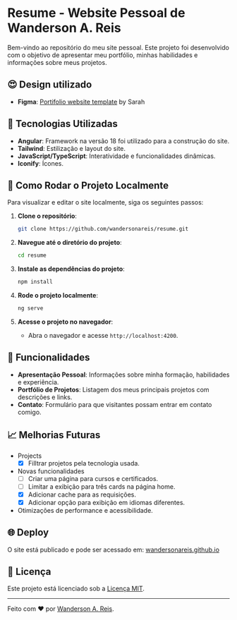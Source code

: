 # Resume - Website Pessoal de Wanderson A. Reis

Bem-vindo ao repositório do meu site pessoal.
Este projeto foi desenvolvido com o objetivo de apresentar meu portfólio, minhas habilidades e informações sobre meus projetos.

## 😍 Design utilizado

- **Figma**: [Portifolio website template](https://www.figma.com/proto/jqyhccuI4poIalDW2NROei/Personal-Portfolio-Website-Template-%7C-Mobile-%26-Desktop-(Community)?t=wMkkoaIggfA1RnjW-1) by Sarah

## 🚀 Tecnologias Utilizadas

- **Angular**: Framework na versão 18 foi utilizado para a construção do site.
- **Tailwind**: Estilização e layout do site.
- **JavaScript/TypeScript**: Interatividade e funcionalidades dinâmicas.
- **Iconify**: Ícones.

## 🔧 Como Rodar o Projeto Localmente

Para visualizar e editar o site localmente, siga os seguintes passos:

1. **Clone o repositório**:
    ```bash
    git clone https://github.com/wandersonareis/resume.git
    ```

2. **Navegue até o diretório do projeto**:
    ```bash
    cd resume
    ```

3. **Instale as dependências do projeto**:
    ```bash
    npm install
    ```
4. **Rode o projeto localmente**:
    ```bash
    ng serve
    ```
5. **Acesse o projeto no navegador**:
    - Abra o navegador e acesse `http://localhost:4200`.

## 🌟 Funcionalidades

- **Apresentação Pessoal**: Informações sobre minha formação, habilidades e experiência.
- **Portfólio de Projetos**: Listagem dos meus principais projetos com descrições e links.
- **Contato**: Formulário para que visitantes possam entrar em contato comigo.

## 📈 Melhorias Futuras

- Projects
    - [X] Filltrar projetos pela tecnologia usada.
- Novas funcionalidades
  - [ ] Criar uma página para cursos e certificados.
  - [ ] Limitar a exibição para três cards na página home.
  - [X] Adicionar cache para as requisições.
  - [X] Adicionar opção para exibição em idiomas diferentes.
- Otimizações de performance e acessibilidade.

## 🌐 Deploy

O site está publicado e pode ser acessado em: [wandersonareis.github.io](https://wandersonareis.github.io/)

## 📝 Licença

Este projeto está licenciado sob a [Licença MIT](LICENSE).

---

Feito com ❤️ por [Wanderson A. Reis](hhttps://github.com/wandersonareis).
